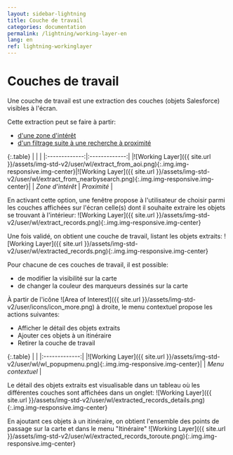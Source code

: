 ```yaml
---
layout: sidebar-lightning
title: Couche de travail
categories: documentation
permalink: /lightning/working-layer-en
lang: en
ref: lightning-workinglayer
---
```


# Couches de travail

Une couche de travail est une extraction des couches (objets Salesforce) visibles à l'écran.

Cette extraction peut se faire à partir:

- [d'une zone d'intérêt](/lightning/zone-interet)
- [d'un filtrage suite à une recherche à proximité](/lightning/objects#filtrage-par-recherche--proximit)

{:.table}
| | |
|:-------------:|:-------------:|
|![Working Layer]({{ site.url }}/assets/img-std-v2/user/wl/extract_from_aoi.png){:.img.img-responsive.img-center}|![Working Layer]({{ site.url }}/assets/img-std-v2/user/wl/extract_from_nearbysearch.png){:.img.img-responsive.img-center}|
| *Zone d'intérêt* | *Proximité* |

En activant cette option, une fenêtre propose à l'utilisateur de choisir parmi les couches affichées sur l'écran celle(s) dont il souhaite extraire les objets se trouvant à l'intérieur:
![Working Layer]({{ site.url }}/assets/img-std-v2/user/wl/extract_records.png){:.img.img-responsive.img-center}

Une fois validé, on obtient une couche de travail, listant les objets extraits:
![Working Layer]({{ site.url }}/assets/img-std-v2/user/wl/extracted_records.png){:.img.img-responsive.img-center}

Pour chacune de ces couches de travail, il est possible:

- de modifier la visibilité sur la carte
- de changer la couleur des marqueurs dessinés sur la carte

&Agrave; partir de l'icône ![Area of Interest]({{ site.url }}/assets/img-std-v2/user/icons/icon_more.png) à droite, le menu contextuel propose les actions suivantes:

- Afficher le détail des objets extraits
- Ajouter ces objets à un itinéraire
- Retirer la couche de travail

{:.table}
| |
|:-------------:|
|![Working Layer]({{ site.url }}/assets/img-std-v2/user/wl/wl_popupmenu.png){:.img.img-responsive.img-center}|
| *Menu contextuel* |

Le détail des objets extraits est visualisable dans un tableau où les différentes couches sont affichées dans un onglet:
![Working Layer]({{ site.url }}/assets/img-std-v2/user/wl/extracted_records_details.png){:.img.img-responsive.img-center}

En ajoutant ces objets à un itinéraire, on obtient l'ensemble des points de passage sur la carte et dans le menu "Itinéraire"
![Working Layer]({{ site.url }}/assets/img-std-v2/user/wl/extracted_records_toroute.png){:.img.img-responsive.img-center}
